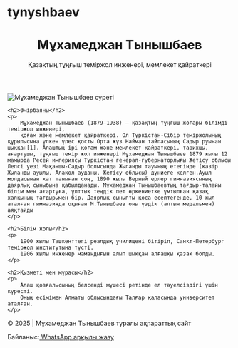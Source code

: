 # tynyshbaev
<!DOCTYPE html>
<html lang="kk">
<head>
    <meta charset="UTF-8">
    <meta name="viewport" content="width=device-width, initial-scale=1.0">
    <title>Мұхамеджан Тынышбаев</title>
    
</head>
<body>

<header>
    <h1>Мұхамеджан Тынышбаев</h1>
    <p>Қазақтың тұңғыш теміржол инженері, мемлекет қайраткері</p>
</header>

<main>
    <img src="https://upload.wikimedia.org/wikipedia/commons/9/90/Tynyshpaev_inzhener.jpg" alt="Мұхамеджан Тынышбаев суреті">

    <h2>Өмірбаяны</h2>
    <p>
        Мұхамеджан Тынышбаев (1879–1938) — қазақтың тұңғыш жоғары білімді теміржол инженері,
        қоғам және мемлекет қайраткері. Ол Түркістан-Сібір теміржолының құрылысына үлкен үлес қосты.Орта жүз Найман тайпасының Садыр руынан шыққан[1]. Алаштың ірі қоғам және мемлекет қайраткері, тарихшы, ағартушы, тұңғыш темір жол инженері Мұхамеджан Тынышбаев 1879 жылы 12 мамырда Ресей империясы Түркістан генерал-губернаторлығы Жетісу облысы Лепсі уезі Мақаншы-Садыр болысында Жыланды тауының етегінде (қазір Жыланды ауылы, Алакөл ауданы, Жетісу облысы) дүниеге келген.Ауыл молдасынан хат таныған соң, 1890 жылы Верный ерлер гимназиясының даярлық сыныбына қабылданады. Мұхамеджан Тынышбаевтың тағдыр-талайы білім мен ағартуға, ұлттық теңдік пет өркениетке ұмтылған қазақ халқының тағдырымен бір. Даярлық сыныпты қоса есептегенде, 10 жыл аталған гимназияда оқыған М.Тынышбаев оны үздік (алтын медальмен) аяқтайды
    </p>

    <h2>Білім жолы</h2>
    <p>
        1900 жылы Ташкенттегі реалдық училищені бітіріп, Санкт-Петербург теміржол институтына түсті.
        1906 жылы инженер мамандығын алып шыққан алғашқы қазақ болды.
    </p>

    <h2>Қызметі мен мұрасы</h2>
    <p>
        Алаш қозғалысының белсенді мүшесі ретінде ел тәуелсіздігі үшін күресті.
        Оның есімімен Алматы облысындағы Талғар қаласында университет аталған.
    </p>
</main>

<footer>
    <p>©️ 2025 | Мұхамеджан Тынышбаев туралы ақпараттық сайт</p>
    <p>Байланыс:<a href="https://wa.me/77075277382?text=Сәлеметсіз бе! Мен сізбен байланысқым келеді." target="_blank">
  WhatsApp арқылы жазу
</p>
</footer>


</body>
</html>
